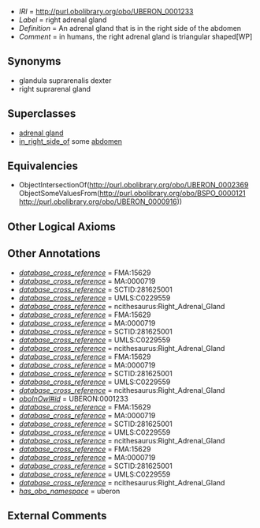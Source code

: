  * *IRI* = http://purl.obolibrary.org/obo/UBERON_0001233
 * *Label* = right adrenal gland
 * *Definition* = An adrenal gland that is in the right side of the abdomen
 * *Comment* = in humans, the right adrenal gland is triangular shaped[WP]

## Synonyms

 * glandula suprarenalis dexter
 * right suprarenal gland

## Superclasses

 * [adrenal gland](../../UBERON/69/UBERON_0002369.md)
 * [in_right_side_of](../../BSPO/21/BSPO_0000121.md) some [abdomen](../../UBERON/16/UBERON_0000916.md)

## Equivalencies

 * ObjectIntersectionOf(<http://purl.obolibrary.org/obo/UBERON_0002369> ObjectSomeValuesFrom(<http://purl.obolibrary.org/obo/BSPO_0000121> <http://purl.obolibrary.org/obo/UBERON_0000916>))

## Other Logical Axioms


## Other Annotations

 * *[database_cross_reference](../../ef/oboInOwl#hasDbXref.md)* = FMA:15629
 * *[database_cross_reference](../../ef/oboInOwl#hasDbXref.md)* = MA:0000719
 * *[database_cross_reference](../../ef/oboInOwl#hasDbXref.md)* = SCTID:281625001
 * *[database_cross_reference](../../ef/oboInOwl#hasDbXref.md)* = UMLS:C0229559
 * *[database_cross_reference](../../ef/oboInOwl#hasDbXref.md)* = ncithesaurus:Right_Adrenal_Gland
 * *[database_cross_reference](../../ef/oboInOwl#hasDbXref.md)* = FMA:15629
 * *[database_cross_reference](../../ef/oboInOwl#hasDbXref.md)* = MA:0000719
 * *[database_cross_reference](../../ef/oboInOwl#hasDbXref.md)* = SCTID:281625001
 * *[database_cross_reference](../../ef/oboInOwl#hasDbXref.md)* = UMLS:C0229559
 * *[database_cross_reference](../../ef/oboInOwl#hasDbXref.md)* = ncithesaurus:Right_Adrenal_Gland
 * *[database_cross_reference](../../ef/oboInOwl#hasDbXref.md)* = FMA:15629
 * *[database_cross_reference](../../ef/oboInOwl#hasDbXref.md)* = MA:0000719
 * *[database_cross_reference](../../ef/oboInOwl#hasDbXref.md)* = SCTID:281625001
 * *[database_cross_reference](../../ef/oboInOwl#hasDbXref.md)* = UMLS:C0229559
 * *[database_cross_reference](../../ef/oboInOwl#hasDbXref.md)* = ncithesaurus:Right_Adrenal_Gland
 * *[oboInOwl#id](../../id/oboInOwl#id.md)* = UBERON:0001233
 * *[database_cross_reference](../../ef/oboInOwl#hasDbXref.md)* = FMA:15629
 * *[database_cross_reference](../../ef/oboInOwl#hasDbXref.md)* = MA:0000719
 * *[database_cross_reference](../../ef/oboInOwl#hasDbXref.md)* = SCTID:281625001
 * *[database_cross_reference](../../ef/oboInOwl#hasDbXref.md)* = UMLS:C0229559
 * *[database_cross_reference](../../ef/oboInOwl#hasDbXref.md)* = ncithesaurus:Right_Adrenal_Gland
 * *[database_cross_reference](../../ef/oboInOwl#hasDbXref.md)* = FMA:15629
 * *[database_cross_reference](../../ef/oboInOwl#hasDbXref.md)* = MA:0000719
 * *[database_cross_reference](../../ef/oboInOwl#hasDbXref.md)* = SCTID:281625001
 * *[database_cross_reference](../../ef/oboInOwl#hasDbXref.md)* = UMLS:C0229559
 * *[database_cross_reference](../../ef/oboInOwl#hasDbXref.md)* = ncithesaurus:Right_Adrenal_Gland
 * *[has_obo_namespace](../../ce/oboInOwl#hasOBONamespace.md)* = uberon

## External Comments

